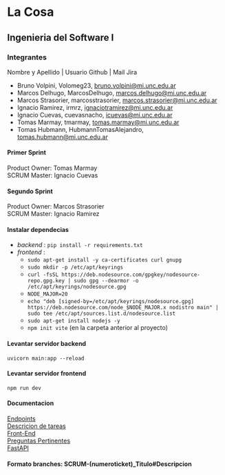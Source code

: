 # La Cosa
## Ingenieria del Software I

### Integrantes

Nombre y Apellido | Usuario Github | Mail Jira

- Bruno Volpini, Volomeg23, bruno.volpini@mi.unc.edu.ar
- Marcos Delhugo, MarcosDelhugo, marcos.delhugo@mi.unc.edu.ar
- Marcos Strasorier, marcosstrasorier, marcos.strasorier@mi.unc.edu.ar
- Ignacio Ramirez, irmrz, ignaciotramirez@mi.unc.edu.ar
- Ignacio Cuevas, cuevasnacho, icuevas@mi.unc.edu.ar
- Tomas Marmay, tmarmay, tomas.marmay@mi.unc.edu.ar
- Tomas Hubmann, HubmannTomasAlejandro, tomas.hubmann@mi.unc.edu.ar

#### Primer Sprint
Product Owner: Tomas Marmay  
SCRUM Master: Ignacio Cuevas

#### Segundo Sprint
Product Owner: Marcos Strasorier  
SCRUM Master: Ignacio Ramirez

#### Instalar dependecias 
- *backend* : `pip install -r requirements.txt`
- *frontend* : 
  - `sudo apt-get install -y ca-certificates curl gnupg`
  - `sudo mkdir -p /etc/apt/keyrings`
  - `curl -fsSL https://deb.nodesource.com/gpgkey/nodesource-repo.gpg.key | sudo gpg --dearmor -o /etc/apt/keyrings/nodesource.gpg`
  - `NODE_MAJOR=20`
  - `echo "deb [signed-by=/etc/apt/keyrings/nodesource.gpg] https://deb.nodesource.com/node_$NODE_MAJOR.x nodistro main" | sudo tee /etc/apt/sources.list.d/nodesource.list`
  - `sudo apt-get install nodejs -y`
  - `npm init vite` (en la carpeta anterior al proyecto)


#### Levantar servidor backend
`uvicorn main:app --reload`

#### Levantar servidor frontend
`npm run dev`

#### Documentacion
[Endpoints](https://docs.google.com/spreadsheets/d/1iZtmSpPk-RzkIFN44DFs4zCZbBf5Tnz-C51Uslvtea4/edit#gid=0)  
[Descricion de tareas](https://docs.google.com/document/d/1yaT5ehNTlyQsrAsdwD0wDjCCZYnnLdfWiQRghbaUVJ8/edit?usp=sharing)  
[Front-End](https://docs.google.com/document/d/1eWJquCqwPrM_vrPEykkix5NLm3n92V1xVEOsFFc3wcE/edit?usp=sharing)  
[Preguntas Pertinentes](https://docs.google.com/document/d/1fX02lkKujGKvnqRw1EOlAYpgrj5wy6cFJQEnu2aq5cY/edit)  
[FastAPI](https://fastapi.tiangolo.com/tutorial/first-steps/)

#### Formato branches: SCRUM-(numeroticket)_Titulo#Descripcion
